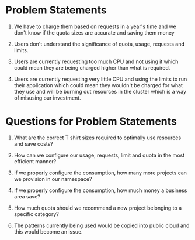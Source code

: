 # Problem Statements

1.  We have to charge them based on requests in a year's time and we don't know if the quota sizes are accurate and saving them money 

2. Users don't understand the significance of quota, usage, requests and limits. 

3. Users are currently requesting too much CPU and not using it which could mean they are being charged higher than what is required.

4. Users are currently requesting very little CPU and using the limits to run their application which could mean they wouldn't be charged for what they use and will be burning out resources in the cluster which is a way of misusing our investment.

# Questions for Problem Statements

1. What are the correct T shirt sizes required to optimally use resources and save costs?
2. How can we configure our usage, requests, limit and quota in the most efficient manner?
3. If we properly configure the consumption, how many more projects can we provision in our namespace?
4. If we properly configure the consumption, how much money a business area save?
5. How much quota should we recommend a new project belonging to a specific category?

5. The patterns currently being used would be copied into public cloud and this would become an issue.